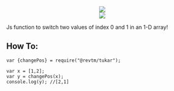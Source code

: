 <center > <img src="https://img.shields.io/npm/v/@revtm/tukar"/> </center >
<center > <img src="https://img.shields.io/bundlephobia/min/@revtm/tukar"/> </center >


Js function to switch two values of index 0 and 1 in an 1-D array!

## How To:
```
var {changePos} = require("@revtm/tukar");

var x = [1,2];
var y = changePos(x);
console.log(y); //[2,1]
```
